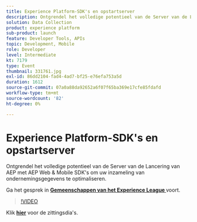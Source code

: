```yaml
---
title: Experience Platform-SDK's en opstartserver
description: Ontgrendel het volledige potentieel van de Server van de Lancering van AEP met AEP Web & Mobile SDK's om uw inzameling van ondernemingsgegevens te optimaliseren. Deze sessie is afgeleverd als onderdeel van de Adobe Developers Live Content-gebeurtenis.
solution: Data Collection
product: experience platform
sub-product: launch
feature: Developer Tools, APIs
topic: Development, Mobile
role: Developer
level: Intermediate
kt: 7179
type: Event
thumbnail: 331761.jpg
exl-id: 86dd2104-fad4-4ad7-bf25-e76efa753a5d
duration: 1612
source-git-commit: 07a0a88da92652a6f07f65ba369e17cfe85fdafd
workflow-type: tm+mt
source-wordcount: '82'
ht-degree: 0%

---
```


# Experience Platform-SDK&#39;s en opstartserver

Ontgrendel het volledige potentieel van de Server van de Lancering van AEP met AEP Web &amp; Mobile SDK&#39;s om uw inzameling van ondernemingsgegevens te optimaliseren.

Ga het gesprek in **[Gemeenschappen van het Experience League ](https://adobe.ly/36Yd3v6)** voort.

>[!VIDEO](https://video.tv.adobe.com/v/331761/?quality=12&learn=on&hidetitle=true)

Klik **[hier](/help/adobe-developers-live/assets/experience-platform-sdk-launch.pdf)** voor de zittingsdia&#39;s.
